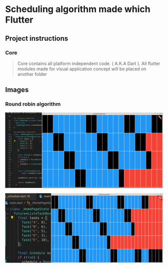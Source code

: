 # Scheduling algorithm made which Flutter

## Project instructions
### Core
> Core contains all platform independent code. ( A.K.A Dart ).
> All flutter modules made for visual application concept will be placed on another folder

## Images
### Round robin algorithm
![Round robin v1](https://github.com/DonizeteVida/scheduling_algorithm/blob/main/images/round_robin_2_quantum.png)

![Round robin v2](https://github.com/DonizeteVida/scheduling_algorithm/blob/main/images/round_robin_2_quantum_5_items.png)
